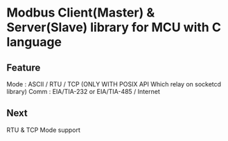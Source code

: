 # Modbus Client(Master) & Server(Slave) library for MCU with C language 

## Feature

Mode : ASCII / RTU / TCP (ONLY WITH POSIX API Which relay on socketcd library)
Comm : EIA/TIA-232 or EIA/TIA-485 / Internet 

## Next

RTU & TCP Mode support

